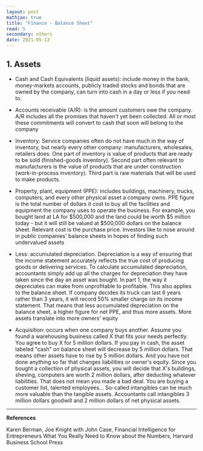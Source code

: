 ```yaml
---
layout: post
mathjax: true
title: "Finance - Balance Sheet"
read: 5
secondary: others
date: 2021-05-13
---
```


## 1. Assets

- Cash and Cash Equivalents (liquid assets): include money in the bank, money-markets accounts, publicly traded stocks and bonds that are owned by the company, can turn into cash in a day or less if you need to. 

- Accounts receivable (A/R): is the amount customers owe the company. A/R includes all the promises that haven't yet been collected. All or most these commitments will convert to cash that soon will belong to the company

- Inventory: Service companies often do not have much in the way of inventory, but nearly every other company: manufacturers, wholesales, retailers does. One part of inventory is value of products that are ready to be sold (finished-goods inventory). Second part often relevant to manufacturers is the value of products that are under construction (work-in-process inventory). Third part is raw materials that will be used to make products.

- Property, plant, equipment (PPE): includes buildings, machinery, trucks, computers, and every other physical asset a company owns. PPE figure is the total number of dollars it cost to buy all the facilities and equipment the company uses to operate the business. For example, you bought land at LA for $500,000 and the land could be worth $5 million today - but it will still be valued at $500,000 dollars on the balance sheet. Relevant cost is the purchase price. Investors like to nose around in public companies' balance sheets in hopes of finding such undervalued assets

- Less: accumulated depreciation. Depreciation is a way of ensuring that the income statement accurately reflects the true cost of producing goods or delivering services. To calculate accumulated depreciation, accountants simply add up all the charges for depreciation they have taken since the day an asset was bought. In part 1, the way it depreciates can make from unprofitable to profitable. This also applies to the balance sheet. If company decides its truck can last 6 years rather than 3 years, it will record 50% smaller charge on its income statement. That means that less accumulated depreciation on the balance sheet, a higher figure for net PPE, and thus more assets. More assets translate into more owners' equity

- Acquisition: occurs when one company buys another. Assume you found a warehousing business called X that fits your needs perfectly. You agree to buy X for 5 million dollars. If you pay in cash, the asset labeled "cash" on balance sheet will decrease by 5 million dollars. That means other assets have to rise by 5 million dollars. And you have not done anything so far that changes liabilities or owner's equity. Since you bought a collection of physical assets, you will decide that X's buildings, sheving, computers are worth 2 million dollars, after deducting whatever liabilities. That does not mean you made a bad deal. You are buying a customer list, talented employees... So-called intangibles can be much more valuable than the tangible assets. Accountants call intangibles 3 million dollars goodwill and 2 million dollars of net physical assets.



------------------
**References**

Karen Berman, Joe Knight with John Case, Financial Intelligence for Entrepreneurs What You Really Need to Know about the Numbers, Harvard Business School Press





